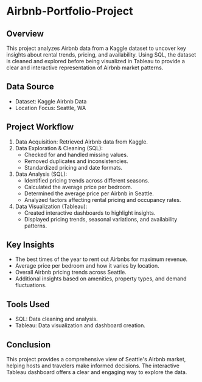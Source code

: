 # Airbnb-Portfolio-Project

## Overview  
This project analyzes Airbnb data from a Kaggle dataset to uncover key insights about rental trends, pricing, and availability. Using SQL, the dataset is cleaned and explored before being visualized in Tableau to provide a clear and interactive representation of Airbnb market patterns.  

## Data Source  
- Dataset: Kaggle Airbnb Data  
- Location Focus: Seattle, WA  

## Project Workflow  
1. Data Acquisition: Retrieved Airbnb data from Kaggle.  
2. Data Exploration & Cleaning (SQL):  
   - Checked for and handled missing values.  
   - Removed duplicates and inconsistencies.  
   - Standardized pricing and date formats.  
3. Data Analysis (SQL):  
   - Identified pricing trends across different seasons.  
   - Calculated the average price per bedroom.  
   - Determined the average price per Airbnb in Seattle.  
   - Analyzed factors affecting rental pricing and occupancy rates.  
4. Data Visualization (Tableau): 
   - Created interactive dashboards to highlight insights.  
   - Displayed pricing trends, seasonal variations, and availability patterns.  

## Key Insights  
- The best times of the year to rent out Airbnbs for maximum revenue.  
- Average price per bedroom and how it varies by location.  
- Overall Airbnb pricing trends across Seattle.  
- Additional insights based on amenities, property types, and demand fluctuations.  

## Tools Used  
- SQL: Data cleaning and analysis.  
- Tableau: Data visualization and dashboard creation.  

## Conclusion  
This project provides a comprehensive view of Seattle's Airbnb market, helping hosts and travelers make informed decisions. The interactive Tableau dashboard offers a clear and engaging way to explore the data.  

